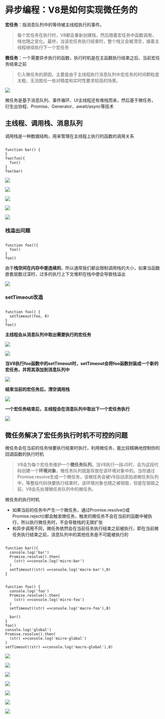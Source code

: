 # 异步编程：V8是如何实现微任务的
**宏任务**：指消息队列中的等待被主线程执行的事件。  

> 每个宏任务在执行时，V8都会重新创建栈，然后随着宏任务中函数调用，栈也随之变化。最终，当该宏任务执行结束时，整个栈又会被清空，接着主线程继续执行下一个宏任务  

**微任务**：一个需要异步执行的函数，执行时机是在主函数执行结束之后、当前宏任务结束之前  

> 引入微任务的原因，主要是由于主线程执行消息队列中宏任务的时间颗粒度太粗，无法胜任一些对精度和实时性要求较高的场景。  

![](img/微任务.jpg)  

微任务是基于消息队列、事件循环、UI主线程还有堆栈而来，然后基于微任务，衍生出协程、Promise、Generator、await/async等技术  

## 主线程、调用栈、消息队列
调用栈是一种数据结构，用来管理在主线程上执行的函数的调用关系  

```

function bar() {
}
foo(fun){
  fun()
}
foo(bar)
```  

![](img/调用栈.jpg)  

![](img/调用栈1.jpg)  

![](img/调用栈2.jpg)  

![](img/调用栈3.jpg)  

![](img/调用栈4.jpg)

### 栈溢出问题
```

function foo(){
  foo()
}
foo()
```
由于**栈空间在内存中是连续的**，所以通常我们都会限制调用栈的大小，如果当函数嵌套层数过深时，过多的执行上下文堆积在栈中便会导致栈溢出  

![](img/栈溢出.jpg)

### setTimeout改造
```

function foo() {
  setTimeout(foo, 0)
}
foo()
```
**主线程会从消息队列中取出需要执行的宏任务**  

![](img/setTimeout.jpg)  

![](img/setTimeout1.jpg)  

**当V8执行foo函数中的setTimeout时，setTimeout会将foo函数封装成一个新的宏任务，并将其添加到消息队列中**  

![](img/setTimeout2.jpg)   

**结束当前的宏任务后，清空调用栈**

![](img/setTimeout3.jpg)    

**一个宏任务结束后，主线程会在消息队列中取出下一个宏任务执行**

![](img/setTimeout4.jpg)  

## 微任务解决了宏任务执行时机不可控的问题
微任务会在当前的任务快要执行结束时执行，利用微任务，能比较精确地控制你的回调函数的执行时机  

> V8会为每个宏任务维护一个**微任务队列**。当V8执行一段JS时，会为这段代码创建一个**环境对象**，微任务队列就是存放在该环境对象中的。当你通过Promise.resolve生成一个微任务，该微任务会被V8自动添加进微任务队列中，等整段代码快要执行结束时，该环境对象也随之被销毁，但是在销毁之前，V8会先处理微任务队列中的微任务。  

微任务的执行时机  

- 如果当前的任务中产生一个微任务，通过Promise.resolve()或Promise.reject()都会触发微任务，触发的微任务不会在当前的函数中被执行，所以执行微任务时，不会导致栈的无限扩张
- 和异步调用不同，微任务依然会在当前任务执行结束之前被执行，即在当前微任务执行结束之前，消息队列中的其他任务是不可能被执行的  

```

function bar(){
  console.log('bar')
  Promise.resolve().then(
    (str) =>console.log('micro-bar')
  ) 
  setTimeout((str) =>console.log('macro-bar'),0)
}


function foo() {
  console.log('foo')
  Promise.resolve().then(
    (str) =>console.log('micro-foo')
  ) 
  setTimeout((str) =>console.log('macro-foo'),0)
  
  bar()
}
foo()
console.log('global')
Promise.resolve().then(
  (str) =>console.log('micro-global')
) 
setTimeout((str) =>console.log('macro-global'),0)
```

![](img/微任务队列.jpg)  

![](img/微任务队列1.jpg)  

![](img/微任务队列2.jpg)  

![](img/微任务队列3.jpg)  

![](img/微任务队列4.jpg)  

![](img/微任务队列5.jpg)  

![](img/微任务队列6.jpg)